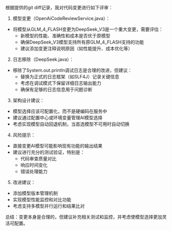 根据提供的git diff记录，我对代码变更进行如下评审：

1. 模型变更（OpenAiCodeReviewService.java）：
- 将模型从GLM_4_FLASH变更为DeepSeek_V3是一个重大变更，需要评估：
  * 新模型的性能、准确性和成本是否优于原模型
  * 确保DeepSeek_V3模型支持所有原GLM_4_FLASH支持的功能
  * 建议添加变更注释说明原因（如性能提升、成本优化等）

2. 日志移除（DeepSeek.java）：
- 移除了System.out.println调试日志是合理的改进，但建议：
  * 替换为正式的日志框架（如SLF4J）记录关键信息
  * 考虑在调试模式下保留详细日志输出能力
  * 确保有足够的日志信息用于问题诊断

3. 架构设计建议：
- 模型选择应该可配置化，而不是硬编码在服务中
- 建议通过配置中心或环境变量管理AI模型选择
- 考虑实现模型自动回退机制，当首选模型不可用时自动切换

4. 风险提示：
- 直接变更AI模型可能影响现有功能的输出结果
- 建议进行充分的测试验证，特别是：
  * 代码审查质量对比
  * 响应时间变化
  * 错误处理能力

5. 改进建议：
- 添加模型版本管理机制
- 实现模型性能监控和对比功能
- 考虑支持多模型并行运行和结果比对

总结：变更本身是合理的，但建议补充相关测试和监控，并考虑使模型选择更加灵活可配置。